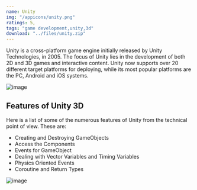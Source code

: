 ```yaml
---
name: Unity
img: "/appicons/unity.png"
ratings: 5,
tags: "game development,unity,3d"
download: "../files/unity.zip"
---
```


Unity is a cross-platform game engine initially released by Unity Technologies, in 2005. The focus of Unity lies in the development of both 2D and 3D games and interactive content. Unity now supports over 20 different target platforms for deploying, while its most popular platforms are the PC, Android and iOS systems.

<img src="../../screenshots/Unity/ss1.png" alt="image" >

## Features of Unity 3D

Here is a list of some of the numerous features of Unity from the technical point of view. These are:

- Creating and Destroying GameObjects
- Access the Components
- Events for GameObject
- Dealing with Vector Variables and Timing Variables
- Physics Oriented Events
- Coroutine and Return Types

<img src="../../screenshots/Unity/ss2.png" alt="image" >
